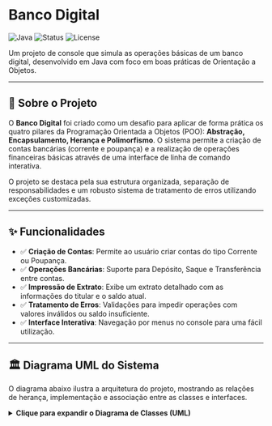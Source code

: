 # Banco Digital

![Java](https://img.shields.io/badge/java-%23ED8B00.svg?style=for-the-badge&logo=openjdk&logoColor=white)
![Status](https://img.shields.io/badge/status-conclu%C3%ADdo-green?style=for-the-badge)
![License](https://img.shields.io/badge/license-MIT-blue?style=for-the-badge)

Um projeto de console que simula as operações básicas de um banco digital, desenvolvido em Java com foco em boas práticas de Orientação a Objetos.

---

## 📖 Sobre o Projeto

O **Banco Digital** foi criado como um desafio para aplicar de forma prática os quatro pilares da Programação Orientada a Objetos (POO): **Abstração, Encapsulamento, Herança e Polimorfismo**. O sistema permite a criação de contas bancárias (corrente e poupança) e a realização de operações financeiras básicas através de uma interface de linha de comando interativa.

O projeto se destaca pela sua estrutura organizada, separação de responsabilidades e um robusto sistema de tratamento de erros utilizando exceções customizadas.

---

## ✨ Funcionalidades

* ✅ **Criação de Contas**: Permite ao usuário criar contas do tipo Corrente ou Poupança.
* ✅ **Operações Bancárias**: Suporte para Depósito, Saque e Transferência entre contas.
* ✅ **Impressão de Extrato**: Exibe um extrato detalhado com as informações do titular e o saldo atual.
* ✅ **Tratamento de Erros**: Validações para impedir operações com valores inválidos ou saldo insuficiente.
* ✅ **Interface Interativa**: Navegação por menus no console para uma fácil utilização.

---

## 🏛️ Diagrama UML do Sistema

O diagrama abaixo ilustra a arquitetura do projeto, mostrando as relações de herança, implementação e associação entre as classes e interfaces.

<details>
<summary><strong>Clique para expandir o Diagrama de Classes (UML)</strong></summary>

```mermaid
classDiagram
    direction TD

    class App {
        <<Application>>
        -sc: Scanner
        -banco: Banco
        +main(String[] args)
        -operarConta(Conta)
        -criarNovaConta()
    }

    class Banco {
        -name: String
        -contas: List~Conta~
    }

    class Cliente {
        -name: String
    }

    class IConta {
        <<Interface>>
        +depositar(double)
        +sacar(double)
        +transferencia(double, Conta)
        +imprimirExtratoDaConta()
    }

    class Conta {
        <<Abstract>>
        #agencia: Integer
        #numeroConta: Integer
        #saldo: Double
        #cliente: Cliente
        +sacar(double)
        +depositar(double)
    }

    class ContaCorrente {
        +imprimirExtratoDaConta()
    }

    class ContaPoupanca {
        +imprimirExtratoDaConta()
    }
    
    class SaldoInsuficienteException { <<Exception>> }
    class ValorInvalidoException { <<Exception>> }

    App ..> Banco : uses
    App ..> Conta : uses
    App ..> Cliente : uses
    App ..> SaldoInsuficienteException : handles
    
    Banco "1" o-- "*" Conta : has
    Conta "1" *-- "1" Cliente : owned by

    Conta ..|> IConta : implements
    ContaCorrente --|> Conta : extends
    ContaPoupanca --|> Conta : extends

    Conta ..> SaldoInsuficienteException : throws
    Conta ..> ValorInvalidoException : throws

    </details>

   ---

## 🛠️ Tecnologias Utilizadas

* **[Java](https://www.java.com/)**: Linguagem principal do projeto.
* **[Mermaid](https://mermaid.js.org/)**: Ferramenta para a criação do diagrama UML.

---

---

## 🚀 Como Executar o Projeto

Para executar este projeto localmente, siga os passos abaixo.

### Pré-requisitos

* É necessário ter o **JDK (Java Development Kit)**, versão 17 ou superior, instalado em sua máquina.
* Um editor de código ou IDE de sua preferência (Ex: VS Code, IntelliJ IDEA, Eclipse).

### Instalação e Execução

1.  Clone o repositório:
    ```sh
    git clone [https://github.com/Carlos-Manoel-2005/BancoDigital.git](https://github.com/Carlos-Manoel-2005/BancoDigital.git)
    ```
2.  Navegue até o diretório do projeto:
    ```sh
    cd BancoDigital
    ```
3.  Compile os arquivos `.java`. Supondo que seus arquivos estejam na pasta `src`, o seguinte comando irá compilar e colocar os `.class` na pasta `bin`:
    ```sh
    javac -d bin -sourcepath src src/application/App.java
    ```
4.  Execute a aplicação:
    ```sh
    java -cp bin application.App
    ```

---

---


## 🕹️ Como Usar

Ao iniciar o programa, um menu principal será exibido:

```
+===================================+
|           BANCO DIGITAL           |
+===================================+
| 1. Criar Nova Conta               |
| 2. Acessar Conta Existente        |
|                                   |
| 0. Sair do Sistema                |
+===================================+
```

1.  **Para criar uma conta**, escolha a opção `1`, informe o nome do titular e selecione o tipo de conta (Corrente ou Poupança).
2.  **Para operar uma conta**, escolha a opção `2`, selecione a conta desejada na lista e utilize o menu de operações para depositar, sacar, transferir ou ver o extrato.

---

---

## 📄 Licença

Este projeto está sob a licença MIT. Veja o arquivo LICENSE para mais detalhes.

---
